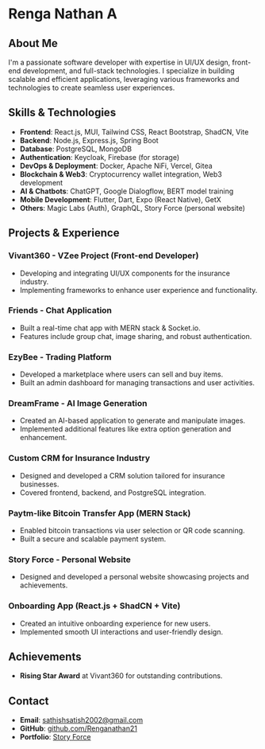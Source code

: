 # Renga Nathan A

## About Me
I'm a passionate software developer with expertise in UI/UX design, front-end development, and full-stack technologies. I specialize in building scalable and efficient applications, leveraging various frameworks and technologies to create seamless user experiences.

## Skills & Technologies
- **Frontend**: React.js, MUI, Tailwind CSS, React Bootstrap, ShadCN, Vite
- **Backend**: Node.js, Express.js, Spring Boot
- **Database**: PostgreSQL, MongoDB
- **Authentication**: Keycloak, Firebase (for storage)
- **DevOps & Deployment**: Docker, Apache NiFi, Vercel, Gitea
- **Blockchain & Web3**: Cryptocurrency wallet integration, Web3 development
- **AI & Chatbots**: ChatGPT, Google Dialogflow, BERT model training
- **Mobile Development**: Flutter, Dart, Expo (React Native), GetX
- **Others**: Magic Labs (Auth), GraphQL, Story Force (personal website)

## Projects & Experience

### Vivant360 - VZee Project (Front-end Developer)
- Developing and integrating UI/UX components for the insurance industry.
- Implementing frameworks to enhance user experience and functionality.

### Friends - Chat Application
- Built a real-time chat app with MERN stack & Socket.io.
- Features include group chat, image sharing, and robust authentication.

### EzyBee - Trading Platform
- Developed a marketplace where users can sell and buy items.
- Built an admin dashboard for managing transactions and user activities.

### DreamFrame - AI Image Generation
- Created an AI-based application to generate and manipulate images.
- Implemented additional features like extra option generation and enhancement.

### Custom CRM for Insurance Industry
- Designed and developed a CRM solution tailored for insurance businesses.
- Covered frontend, backend, and PostgreSQL integration.

### Paytm-like Bitcoin Transfer App (MERN Stack)
- Enabled bitcoin transactions via user selection or QR code scanning.
- Built a secure and scalable payment system.

### Story Force - Personal Website
- Designed and developed a personal website showcasing projects and achievements.

### Onboarding App (React.js + ShadCN + Vite)
- Created an intuitive onboarding experience for new users.
- Implemented smooth UI interactions and user-friendly design.

## Achievements
- **Rising Star Award** at Vivant360 for outstanding contributions.

## Contact
- **Email**: sathishsatish2002@gmail.com
- **GitHub**: [github.com/Renganathan21](https://github.com/Renganathan21)
- **Portfolio**: [Story Force](https://storyforce.com/)
